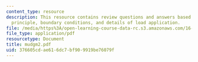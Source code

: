 ```yaml
---
content_type: resource
description: This resource contains review questions and answers based on St. Venant's
  principle, boundary conditions, and details of load application.
file: /media/https%3A/open-learning-course-data-rc.s3.amazonaws.com/16-01-unified-engineering-i-ii-iii-iv-fall-2005-spring-2006/376605cdae616dc7bf909919be76079f_mudgm2.pdf
file_type: application/pdf
resourcetype: Document
title: mudgm2.pdf
uid: 376605cd-ae61-6dc7-bf90-9919be76079f
---
```


